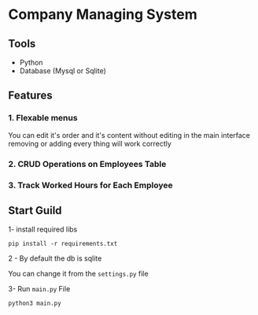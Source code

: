 # Company Managing System

## Tools

- Python
- Database (Mysql or Sqlite)

## Features

### 1. Flexable menus

You can edit it's order and it's content without editing in the main interface removing or adding every thing will work correctly

### 2. CRUD Operations on Employees Table

### 3. Track Worked Hours for Each Employee

## Start Guild

1- install required libs

```shell
pip install -r requirements.txt
```

2 - By default the db is sqlite

You can change it from the `settings.py` file

3- Run `main.py` File

```
python3 main.py
```

